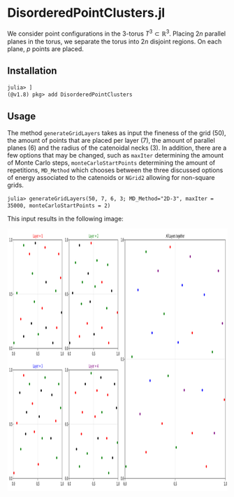 # DisorderedPointClusters.jl

We consider point configurations in the 3-torus $T^3\subset\mathbb{R}^3$. Placing $2n$ parallel planes in the torus, we separate the torus into $2n$ disjoint regions. On each plane, $p$ points are placed. 

## Installation

```
julia> ]
(@v1.8) pkg> add DisorderedPointClusters
```

## Usage

The method `generateGridLayers` takes as input the fineness of the grid (50), the amount of points that are placed per layer (7), the amount of parallel planes (6) and the radius of the catenoidal necks (3). In addition, there are a few options that may be changed, such as `maxIter` determining the amount of Monte Carlo steps, `monteCarloStartPoints` determining the amount of repetitions, `MD_Method` which chooses between the three discussed options of energy associated to the catenoids or `NGrid2` allowing for non-square grids.

```
julia> generateGridLayers(50, 7, 6, 3; MD_Method="2D-3", maxIter = 35000, monteCarloStartPoints = 2)
```

This input results in the following image: 
<p align="center">
  <img src="https://github.com/matthiashimmelmann/DisorderedPointClusters.jl/blob/main/pictures/MolecularConfiguration1.678112526442e9.png" width="1200", height="600">
</p>
